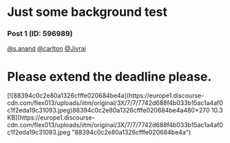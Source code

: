 # Just some background test

### Post 1 (ID: 596989)

[@s.anand](/u/s.anand) [@carlton](/u/carlton) [@Jivraj](/u/jivraj)

# Please extend the deadline please.

[![88394c0c2e80a1326cfffe020684be4a](https://europe1.discourse-
cdn.com/flex013/uploads/iitm/original/3X/7/7/7742d688f4b033b15ac1a4af0c1f2eda19c31093.jpeg)88394c0c2e80a1326cfffe020684be4a480×270
10.3 KB](https://europe1.discourse-
cdn.com/flex013/uploads/iitm/original/3X/7/7/7742d688f4b033b15ac1a4af0c1f2eda19c31093.jpeg
"88394c0c2e80a1326cfffe020684be4a")

